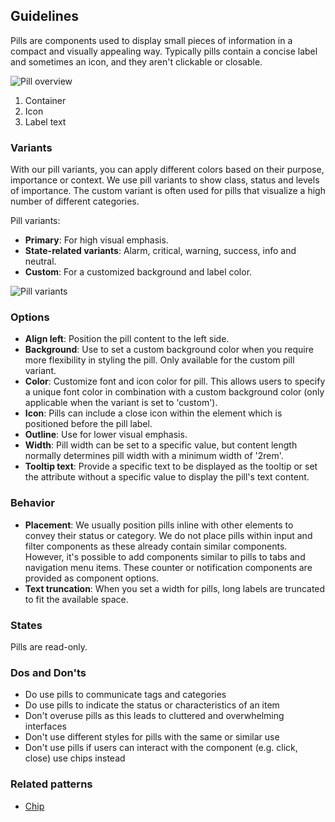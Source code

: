 ## Guidelines

Pills are components used to display small pieces of information in a compact and visually appealing way. Typically pills contain a concise label and sometimes an icon, and they aren't clickable or closable.

![Pill overview](https://www.figma.com/design/wEptRgAezDU1z80Cn3eZ0o/iX-Pattern-Illustrations?type=design&node-id=1377-3110&mode=design&t=ZmcRP4ggXtr8b7vZ-1)

1. Container
2. Icon
3. Label text

### Variants

With our pill variants, you can apply different colors based on their purpose, importance or context. We use pill variants to show class, status and levels of importance. The custom variant is often used for pills that visualize a high number of different categories.

Pill variants:

- **Primary**: For high visual emphasis.
- **State-related variants**: Alarm, critical, warning, success, info and neutral.
- **Custom**: For a customized background and label color.

![Pill variants](https://www.figma.com/design/wEptRgAezDU1z80Cn3eZ0o/iX-Pattern-Illustrations?type=design&node-id=1375-1985&mode=design&t=ZmcRP4ggXtr8b7vZ-1)

### Options

- **Align left**: Position the pill content to the left side.
- **Background**: Use to set a custom background color when you require more flexibility in styling the pill. Only available for the custom pill variant.
- **Color**: Customize font and icon color for pill. This allows users to specify a unique font color in combination with a custom background color (only applicable when the variant is set to 'custom').
- **Icon**: Pills can include a close icon within the element which is positioned before the pill label.
- **Outline**: Use for lower visual emphasis.
- **Width**: Pill width can be set to a specific value, but content length normally determines pill width with a minimum width of '2rem'.
- **Tooltip text**: Provide a specific text to be displayed as the tooltip or set the attribute without a specific value to display the pill's text content.

### Behavior

- **Placement**: We usually position pills inline with other elements to convey their status or category. We do not place pills within input and filter components as these already contain similar components. However, it's possible to add components similar to pills to tabs and navigation menu items. These counter or notification components are provided as component options.
- **Text truncation**: When you set a width for pills, long labels are truncated to fit the available space.

### States

Pills are read-only.

### Dos and Don'ts

- Do use pills to communicate tags and categories
- Do use pills to indicate the status or characteristics of an item
- Don't overuse pills as this leads to cluttered and overwhelming interfaces
- Don't use different styles for pills with the same or similar use
- Don't use pills if users can interact with the component (e.g. click, close) use chips instead

### Related patterns

- [Chip](chip.md)
